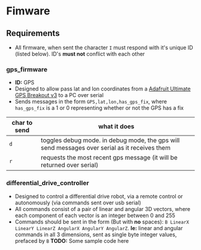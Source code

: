 # Fimware

## Requirements
- All firmware, when sent the character `I` must respond with it's unique ID (listed below). ID's **must not** conflict with each other

### gps_firmware

- **ID:** GPS
- Designed to allow pass lat and lon coordinates from a [Adafruit Ultimate GPS Breakout v3](https://www.adafruit.com/product/746) to a PC over serial
- Sends messages in the form `GPS,lat,lon,has_gps_fix`, where `has_gps_fix` is a 1 or 0 representing whether or not the GPS has a fix

char to send | what it does
-------------| ------------
`d` | toggles debug mode. in debug mode, the gps will send messages over serial as it receives them
`r` | requests the most recent gps message (it will be returned over serial)

### differential_drive_controller
- Designed to control a differential drive robot, via a remote control or autonomously (via commands sent over usb serial)
- All commands consist of a pair of linear and angular 3D vectors, where each component of each vector is an integer between 0 and 255
- Commands should be sent in the form (But with **no** spaces): `B LinearX LinearY LinearZ AngularX AngularY AngularZ`. **Ie:** linear and angular commands in all 3 dimensions, sent as single byte integer values, prefaced by `B`
**TODO:** Some sample code here

